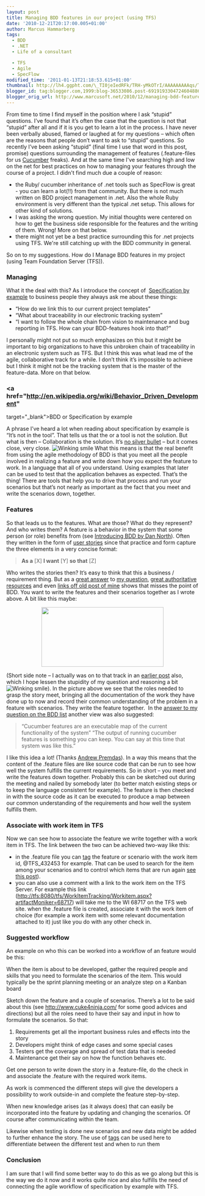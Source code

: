 ```yaml
---
layout: post
title: Managing BDD features in our project (using TFS)
date: '2010-12-21T20:17:00.005+01:00'
author: Marcus Hammarberg
tags:
  - BDD
  - .NET
  - Life of a consultant

  - TFS
  - Agile
  - SpecFlow
modified_time: '2011-01-13T21:18:53.615+01:00'
thumbnail: http://lh4.ggpht.com/\_TI0jeIedRFk/TRH-yMkOTrI/AAAAAAAAAqs/T9aoPLDlot0/s72-c/wlEmoticon-winkingsmile%5B2%5D.png?imgmax=800
blogger_id: tag:blogger.com,1999:blog-36533086.post-6919193304724604886
blogger_orig_url: http://www.marcusoft.net/2010/12/managing-bdd-features-in-your-project.html
---
```


From time to time I find myself in the position where I ask “stupid”
questions. I’ve found that it’s often the case that the question is not
that “stupid” after all and if it is you get to learn a lot in the
process. I have never been verbally abused, flamed or laughed at for my
questions – which often are the reasons that people don’t want to ask to
“stupid” questions.
So recently I’ve been asking “stupid” (final time I use that word in
this post, promise) questions surrounding the management of features
(.feature-files for us
<a href="https://github.com/aslakhellesoy/cucumber/wiki/"
target="_blank">Cucumber</a> freaks). And at the same time I've
searching high and low on the net for best practices on how to managing
your features through the course of a project.
I didn't find much due a couple of reason:

-   the Ruby/ cucumber inheritance of .net tools such as SpecFlow is
    great - you can learn a lot(!!) from that community. But there is
    not much written on BDD project management in .net. Also the whole
    Ruby environment is very different than the typical .net setup. This
    allows for other kind of solutions.
-   I was asking the wrong question. My initial thoughts were centered
    on how to get the business side responsible for the features and the
    writing of them. Wrong! More on that below.
-   there might not yet be a best practice surrounding this for .net
    projects using TFS. We're still catching up with the BDD community
    in general.

So on to my suggestions. How do I Manage BDD features in my project
(using Team Foundation Server (TFS)).


### Managing

What it the deal with this? As I introduce the concept of 
<a href="http://specificationbyexample.com/"
target="_blank">Specification by example</a> to business people they
always ask me about these things:

-   “How do we link this to our current project templates”
-   “What about traceability in our electronic tracking system”
-   “I want to follow the whole chain from vision to maintenance and bug
    reporting in TFS. How can your BDD-features hook into that?”

I personally might not put so much emphasizes on this but it might be
important to big organizations to have this unbroken chain of
traceability in an electronic system such as TFS.
But I think this was what lead me of the agile, collaborative track for
a while. I don’t think it’s impossible to achieve but I think it might
not be the tracking system that is the master of the feature-data. More
on that below.


### <a href="http://en.wikipedia.org/wiki/Behavior_Driven_Development"
target="_blank">BDD</a> or Specification by example

A phrase I’ve heard a lot when reading about specification by example is
“It’s not in the tool”. That tells us that the or a tool is not the
solution. But what is then – Collaboration is the solution. It’s
<a href="http://en.wikipedia.org/wiki/No_Silver_Bullet"
target="_blank">no silver bullet</a> – but it comes close, very close.
<img
src="http://lh4.ggpht.com/_TI0jeIedRFk/TRH-yMkOTrI/AAAAAAAAAqs/T9aoPLDlot0/wlEmoticon-winkingsmile%5B2%5D.png?imgmax=800"
class="wlEmoticon wlEmoticon-winkingsmile"
style="border-bottom-style: none; border-left-style: none; border-right-style: none; border-top-style: none;"
alt="Winking smile" />
What this means is that the real benefit from using the agile
methodology of BDD is that you meet all the people involved in realizing
a feature and write down how you expect the feature to work. In a
language that all of you understand. Using examples that later can be
used to test that the application behaves as expected.
That’s the thing!
There are tools that help you to drive that process and run your
scenarios but that’s not nearly as important as the fact that you meet
and write the scenarios down, together.


### Features

So that leads us to the features. What are those? What do they
represent? And who writes them?
A feature is a behavior in the system that some person (or role)
benefits from (see <a href="http://blog.dannorth.net/introducing-bdd/"
target="_blank">Introducing BDD by Dan North</a>). Often they written in
the form of
<a href="http://en.wikipedia.org/wiki/User_story" target="_blank">user
stories</a> since that practice and form capture the three elements in a
very concise format:

> **As a** \[X\]
> **I want** \[Y\]
> **so that** \[Z\]

Who writes the stories then? It’s easy to think that this a business /
requirement thing. But as a <a
href="http://groups.google.com/group/behaviordrivendevelopment/msg/e8b983ae5b433b99"
target="_blank">great answer</a> to <a
href="http://groups.google.com/group/behaviordrivendevelopment/browse_thread/thread/c75ec1255a34a5a6/e8b983ae5b433b99?#e8b983ae5b433b99"
target="_blank">my question</a>,
<a href="http://cuke4ninja.com/sec_collaborative_feature_files.html"
target="_blank">great authoritative resources</a> and even <a
href="http://blog.jonasbandi.net/2010/05/bdd-antipattern-business-readable-but.html"
target="_blank">links off old post of mine</a> shows that misses the
point of BDD. You want to write the features and their scenarios
together as I wrote above. A bit like this maybe:

<div class="separator" style="clear: both; text-align: center;">

<a
href="http://1.bp.blogspot.com/_TI0jeIedRFk/TRH_cbh-9NI/AAAAAAAAAqw/3SjZhSN62Do/s1600/specws.jpg"
data-imageanchor="1" style="margin-left: 1em; margin-right: 1em;"><img
src="http://1.bp.blogspot.com/_TI0jeIedRFk/TRH_cbh-9NI/AAAAAAAAAqw/3SjZhSN62Do/s320/specws.jpg"
data-border="0" width="320" height="156" /></a>

</div>



(Short side note – I actually was on to that track in an
<a href="http://www.marcusoft.net/2010/08/story-on.html"
target="_blank">earlier post</a> also, which I hope lessen the stupidity
of my question and reasoning a bit <img
src="http://lh4.ggpht.com/_TI0jeIedRFk/TRH-yMkOTrI/AAAAAAAAAqs/T9aoPLDlot0/wlEmoticon-winkingsmile%5B2%5D.png?imgmax=800"
class="wlEmoticon wlEmoticon-winkingsmile"
style="border-bottom-style: none; border-left-style: none; border-right-style: none; border-top-style: none;"
alt="Winking smile" />).
In the picture above we see that the roles needed to grasp the story
meet, bringing all the documentation of the work they have done up to
now and record their common understanding of the problem in a feature
with scenarios. They write the feature together. 
In the <a
href="http://groups.google.com/group/behaviordrivendevelopment/msg/e8b983ae5b433b99"
target="_blank">answer to my question on the BDD list</a> another view
was also suggested:

> “Cucumber features are an executable map of the current
> functionality of the system”
> “The output of running cucumber features is something you can keep.
> You can
> say at this time that system was like this.”

I like this idea a lot! (Thanks
<a href="http://blog.andrew.premdas.org/" target="_blank">Andrew
Premdas</a>). In a way this means that the content of the .feature files
are like source code that can be run to see how well the system fulfills
the current requirements.
So in short – you meet and write the features down together. Probably
this can be sketched out during the meeting and nailed by somebody later
(to better match existing steps or to keep the language consistent for
example).
The feature is then checked in with the source code as it can be
executed to produce a map between our common understanding of the
requirements and how well the system fulfills them.
 

### Associate with work item in TFS

Now we can see how to associate the feature we write together with a
work item in TFS. The link between the two can be achieved two-way like
this:

-   in the .feature file you can <a
    href="http://www.marcusoft.net/2010/12/using-tags-in-specflow-features.html"
    target="_blank">tag</a> the feature or scenario with the work item
    id, @TFS_432453 for example. That can be used to search for the item
    among your scenarios and to control which items that are run again
    <a
    href="http://www.marcusoft.net/2010/12/using-tags-in-specflow-features.html"
    target="_blank">see this post</a>).
-   you can also use a comment with a link to the work item on the TFS
    Server. For example this link
    (<http://tfs:8080/tfs/WorkItemTracking/Workitem.aspx?artifactMoniker=68717>)
    will take me to the WI 68717 on the TFS web site.
    when the .feature file is created, associate it with the work item
    of choice (for example a work item with some relevant documentation
    attached to it) just like you do with any other check in.

### Suggested workflow

An example on who this can be worked into a workflow of an feature would
be this:

When the item is about to be developed, gather the required people and
skills that you need to formulate the scenarios of the item. This would
typically be the sprint planning meeting or an analyze step on a Kanban
board

Sketch down the feature and a couple of scenarios. There’s a lot to be
said about this (see <http://www.cuke4ninja.com/> for some good advices
and directions) but all the roles need to have their say and input in
how to formulate the scenarios. So that:

1.  Requirements get all the important business rules and effects into
    the story
2.  Developers might think of edge cases and some special cases
3.  Testers get the coverage and spread of test data that is needed
4.  Maintenance get their say on how the function behaves etc.

Get one person to write down the story in a .feature-file, do the check
in and associate the .feature with the required work items.

As work is commenced the different steps will give the developers a
possibility to work outside-in and complete the feature step-by-step.

When new knowledge arises (as it always does) that can easily be
incorporated into the feature by updating and changing the scenarios. Of
course after communicating within the team.

Likewise when testing is done new scenarios and new data might be added
to further enhance the story. The use of <a
href="http://www.marcusoft.net/2010/12/using-tags-in-specflow-features.html"
target="_blank">tags</a> can be used here to differentiate between the
different test and when to run them

### Conclusion

I am sure that I will find some better way to do this as we go along but
this is the way we do it now and it works quite nice and also fulfills
the need of connecting the agile workflow of specification by example
with TFS.

